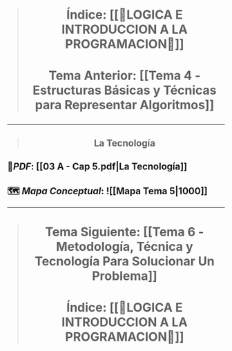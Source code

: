 > # <p align = "center">Índice: [[🔧LOGICA E INTRODUCCION A LA PROGRAMACION🔧]]</p>
> # <p align = "center"> Tema Anterior: [[Tema 4 - Estructuras Básicas y Técnicas para Representar Algoritmos]]</p>
---
> ## <p align = "center">La Tecnología</p>

## 🔖_PDF_: [[03 A - Cap 5.pdf|La Tecnología]]

## 🗺️ _Mapa Conceptual_: ![[Mapa Tema 5|1000]]
---

> # <p align = "center"> Tema Siguiente: [[Tema 6 - Metodología, Técnica y Tecnología Para Solucionar Un Problema]]</p>
> # <p align = "center">Índice: [[🔧LOGICA E INTRODUCCION A LA PROGRAMACION🔧]]</p>